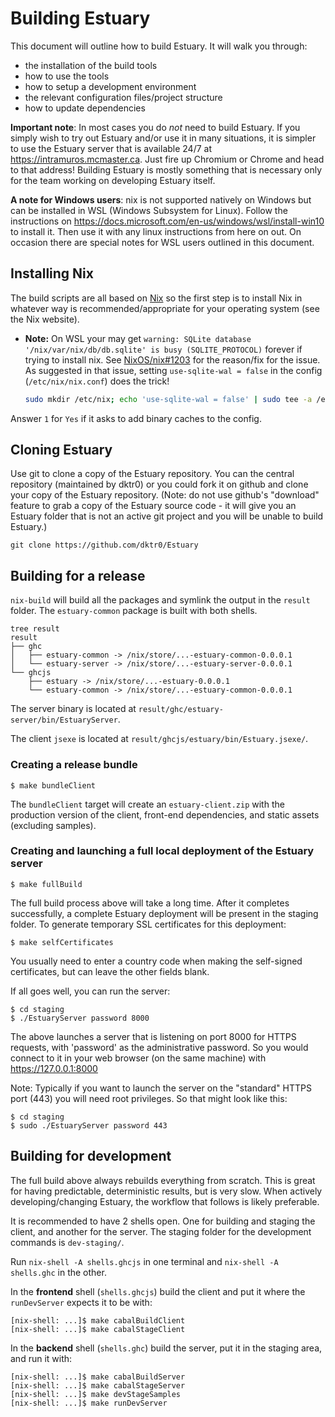 # Building Estuary

This document will outline how to build Estuary. It will walk you through:
*   the installation of the build tools
*   how to use the tools
*   how to setup a development environment
*   the relevant configuration files/project structure
*   how to update dependencies

**Important note**: In most cases you do *not* need to build Estuary. If you simply wish to try out Estuary and/or use it in many situations, it is simpler to use the Estuary server that is available 24/7 at https://intramuros.mcmaster.ca. Just fire up Chromium or Chrome and head to that address! Building Estuary is mostly something that is necessary only for the team working on developing Estuary itself.

**A note for Windows users**: nix is not supported natively on Windows but can be installed in WSL (Windows Subsystem for Linux). Follow the instructions on https://docs.microsoft.com/en-us/windows/wsl/install-win10 to install it. Then use it with any linux instructions from here on out. On occasion there are special notes for WSL users outlined in this document.

## Installing Nix

The build scripts are all based on [Nix](https://nixos.org/nix/) so the first step is to install Nix in whatever way is recommended/appropriate for your operating system (see the Nix website).

*   **Note:** On WSL your may get `warning: SQLite database '/nix/var/nix/db/db.sqlite' is busy (SQLITE_PROTOCOL)` forever if trying to install nix. See [NixOS/nix#1203](https://github.com/NixOS/nix/issues/1203) for the reason/fix for the issue. As suggested in that issue, setting `use-sqlite-wal = false` in the config (`/etc/nix/nix.conf`) does the trick!

    ```bash
    sudo mkdir /etc/nix; echo 'use-sqlite-wal = false' | sudo tee -a /etc/nix/nix.conf
    ```

Answer `1` for `Yes` if it asks to add binary caches to the config.

## Cloning Estuary

Use git to clone a copy of the Estuary repository. You can the central repository (maintained by dktr0) or you could fork it on github and clone your copy of the Estuary repository. (Note: do not use github's "download" feature to grab a copy of the Estuary source code - it will give you an Estuary folder that is not an active git project and you will be unable to build Estuary.)

```
git clone https://github.com/dktr0/Estuary
```

## Building for a release

`nix-build` will build all the packages and symlink the output in the `result` folder. The `estuary-common` package is built with both shells.

```shell
tree result
result
├── ghc
│   ├── estuary-common -> /nix/store/...-estuary-common-0.0.0.1
│   └── estuary-server -> /nix/store/...-estuary-server-0.0.0.1
└── ghcjs
    ├── estuary -> /nix/store/...-estuary-0.0.0.1
    └── estuary-common -> /nix/store/...-estuary-common-0.0.0.1
```

The server binary is located at `result/ghc/estuary-server/bin/EstuaryServer`.

The client `jsexe` is located at `result/ghcjs/estuary/bin/Estuary.jsexe/`.

### Creating a release bundle

```shell
$ make bundleClient
```

The `bundleClient` target will create an `estuary-client.zip` with the production version of the client, front-end dependencies, and static assets (excluding samples).

### Creating and launching a full local deployment of the Estuary server

```shell
$ make fullBuild
```

The full build process above will take a long time. After it completes successfully, a complete Estuary deployment will be present in the staging folder. To generate temporary SSL certificates for this deployment:

```shell
$ make selfCertificates
```

You usually need to enter a country code when making the self-signed certificates, but can leave the other fields blank.

If all goes well, you can run the server:

```shell
$ cd staging
$ ./EstuaryServer password 8000
```

The above launches a server that is listening on port 8000 for HTTPS requests, with 'password' as the administrative password. So you would connect to it in your web browser (on the same machine) with https://127.0.0.1:8000

Note: Typically if you want to launch the server on the "standard" HTTPS port (443) you will need root privileges. So that might look like this:

```shell
$ cd staging
$ sudo ./EstuaryServer password 443
```

## Building for development

The full build above always rebuilds everything from scratch. This is great for having predictable, deterministic results, but is very slow. When actively developing/changing Estuary, the workflow that follows is likely  preferable.

It is recommended to have 2 shells open. One for building and staging the client, and another for the server. The staging folder for the development commands is `dev-staging/`.

Run `nix-shell -A shells.ghcjs` in one terminal and `nix-shell -A shells.ghc` in the other.

In the **frontend** shell (`shells.ghcjs`) build the client and put it where the `runDevServer` expects it to be with:
```shell
[nix-shell: ...]$ make cabalBuildClient
[nix-shell: ...]$ make cabalStageClient
```

In the **backend** shell (`shells.ghc`) build the server, put it in the staging area, and run it with:
```shell
[nix-shell: ...]$ make cabalBuildServer
[nix-shell: ...]$ make cabalStageServer
[nix-shell: ...]$ make devStageSamples
[nix-shell: ...]$ make runDevServer
```
